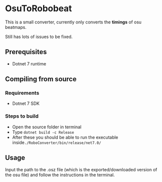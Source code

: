 # OsuToRobobeat
This is a small converter, currently only converts the **timings** of osu beatmaps.

Still has lots of issues to be fixed.

## Prerequisites 
- Dotnet 7 runtime

## Compiling from source
### Requirements
- Dotnet 7 SDK

### Steps to build
- Open the source folder in terminal
- Type `dotnet build -c Release`
- After these you should be able to run the executable inside`./RoboConverter/bin/release/net7.0/`

## Usage
Input the path to the .osz file (which is the exported/downloaded version of the osu file) and follow the instructions in the terminal. 

